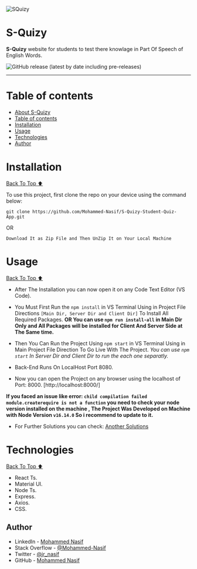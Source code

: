 ![SQuizy](https://cdn.discordapp.com/attachments/753410485772222616/1055977975650189402/logo-no-background.png?raw=true)

# S-Quizy 


**S-Quizy** website for students to test there knowlage in Part Of Speech of English Words.


![GitHub release (latest by date including pre-releases)](https://img.shields.io/github/v/release/navendu-pottekkat/awesome-readme?include_prereleases)

---

# Table of contents

- [About S-Quizy](#s-quizy)
- [Table of contents](#table-of-contents)
- [Installation](#installation)
- [Usage](#usage)
- [Technologies](#technologies)
- [Author](#author)

# Installation
[Back To Top ⬆️](#table-of-contents)

To use this project, first clone the repo on your device using the command below:

```git clone https://github.com/Mohammed-Nasif/S-Quizy-Student-Quiz-App.git```

OR 

```Download It as Zip File and Then UnZip It on Your Local Machine```

# Usage
[Back To Top ⬆️](#table-of-contents)

- After The Installation you can now open it on any Code Text Editor (VS Code).

- You Must First Run the `npm install` in VS Terminal Using in Project File Directions `[Main Dir, Server Dir and Client Dir]` To Install All Required Packages.
    **OR You can use ``npm run install-all`` in Main Dir Only and All Packages will be installed for Client And Server Side at The Same time.**

- Then You Can Run the Project Using `npm start` in VS Terminal Using in Main Project File Direction To Go Live With The Project.
    *You can use ``npm start`` In Server Dir and Client Dir to run the each one separatly.*

- Back-End Runs On LocalHost Port 8080.

- Now you can open the Project on any browser using the localhost of Port: 8000. [http://localhost:8000/]

 **If you faced an issue like error: ```child compilation failed module.createrequire is not a function``` you need to check your node version installed on the machine , The Project Was Developed on Machine with Node Version ``v16.14.0`` So i recommend to update to it.**
 - For Further Solutions you can check: [Another Solutions](https://stackoverflow.com/questions/70390777/error-in-module-createrequire-is-not-a-function)

# Technologies
[Back To Top ⬆️](#table-of-contents)

- React Ts.
- Material UI.
- Node Ts.
- Express.
- Axios.
- CSS.

## Author

- LinkedIn - [Mohammed Nasif](https://www.linkedin.com/in/mohammednasif/)
- Stack Overflow - [@Mohammed-Nasif](https://stackoverflow.com/users/18315357/mohammed-nasif)
- Twitter - [@jr_nasif](https://twitter.com/jr_nasif)
- GitHub - [Mohammed Nasif](https://github.com/Mohammed-Nasif)
